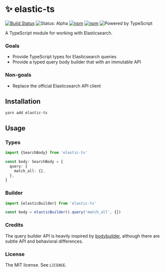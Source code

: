 # ✨ elastic-ts

[![Build Status](https://travis-ci.org/jacobwgillespie/elastic-ts.svg?branch=master)](https://travis-ci.org/jacobwgillespie/elastic-ts)
![Status: Alpha](https://img.shields.io/badge/status-alpha-red.svg)
[![npm](https://img.shields.io/npm/dm/elastic-ts.svg)](https://www.npmjs.com/package/elastic-ts)
[![npm](https://img.shields.io/npm/v/elastic-ts.svg)](https://www.npmjs.com/package/elastic-ts)
![Powered by TypeScript](https://img.shields.io/badge/powered%20by-typescript-blue.svg)

A TypeScript module for working with Elasticsearch.

### Goals

* Provide TypeScript types for Elasticsearch queries
* Provide a typed query body builder that with an immutable API

### Non-goals

* Replace the official Elasticsearch API client

## Installation

```
yarn add elastic-ts
```

## Usage

### Types

```typescript
import {SearchBody} from 'elastic-ts'

const body: SearchBody = {
  query: {
    match_all: {},
  },
}
```

### Builder

```typescript
import {elasticBuilder} from 'elastic-ts'

const body = elasticBuilder().query('match_all', {})
```

### Credits

The query builder API is heavily inspired by [bodybuilder](https://github.com/danpaz/bodybuilder), although there are subtle API and behavioral differences.

### License

The MIT license. See `LICENSE`.

